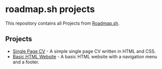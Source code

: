 # roadmap.sh projects

This repository contains all Projects from [Roadmap.sh](https://roadmap.sh).

## Projects

- [Single Page CV](https://roadmap.sh/projects/single-page-cv) - A simple single page CV written in HTML and CSS.
- [Basic HTML Website](https://roadmap.sh/projects/basic-html-website) - A basic HTML website with a navigation menu and a footer.
